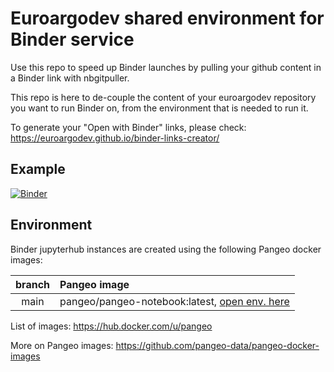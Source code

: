 # Euroargodev shared environment for Binder service

Use this repo to speed up Binder launches by pulling your github content in a Binder link with nbgitpuller.

This repo is here to de-couple the content of your euroargodev repository you want to run Binder on, from the environment that is needed to run it.

To generate your "Open with Binder" links, please check: https://euroargodev.github.io/binder-links-creator/

## Example

[![Binder](https://img.shields.io/static/v1.svg?logo=Jupyter&label=Binder&message=Open+argopy+demo&color=blue)](https://mybinder.org/v2/gh/euroargodev/binder-sandbox/main?urlpath=git-pull%3Frepo%3Dhttps%253A%252F%252Fgithub.com%252Feuroargodev%252Fargopy%26urlpath%3Dlab%252Ftree%252Fargopy%252Fdocs%252Ftryit.ipynb%26branch%3Dmaster)

## Environment
Binder jupyterhub instances are created using the following Pangeo docker images:

| branch | Pangeo image |
|:---------:|:-------|
| main | pangeo/pangeo-notebook:latest, [open env. here](https://github.com/pangeo-data/pangeo-docker-images/blob/master/pangeo-notebook/environment.yml) | 

List of images:
https://hub.docker.com/u/pangeo

More on Pangeo images:
https://github.com/pangeo-data/pangeo-docker-images